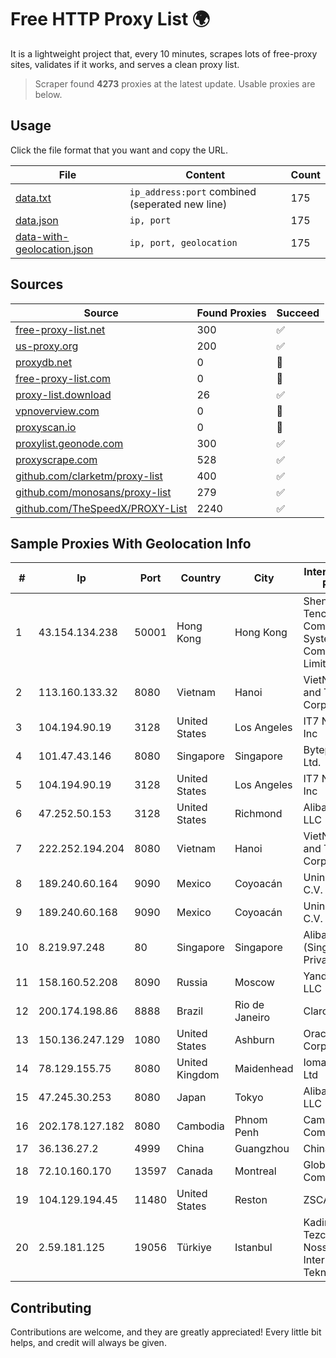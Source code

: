 
# Free HTTP Proxy List 🌍

It is a lightweight project that, every 10 minutes, scrapes lots of free-proxy sites, validates if it works, and serves a clean proxy list.


> Scraper found **4273** proxies at the latest update. Usable proxies are below.

## Usage

Click the file format that you want and copy the URL.


|File|Content|Count|
|----|-------|-----|
|[data.txt](https://raw.githubusercontent.com/themiralay/Proxy-List-World/master/data.txt)|`ip_address:port` combined (seperated new line)|175|
|[data.json](https://raw.githubusercontent.com/themiralay/Proxy-List-World/master/data.json)|`ip, port`|175|
|[data-with-geolocation.json](https://raw.githubusercontent.com/themiralay/Proxy-List-World/master/data-with-geolocation.json)|`ip, port, geolocation`|175|

## Sources

|Source|Found Proxies|Succeed|
|------|-------------|-------|
|[free-proxy-list.net](https://free-proxy-list.net)|300|✅|
|[us-proxy.org](https://www.us-proxy.org)|200|✅|
|[proxydb.net](http://proxydb.net)|0|🚫|
|[free-proxy-list.com](https://free-proxy-list.com/?page=&port=&type%5B%5D=http&type%5B%5D=https&up_time=0&search=Search)|0|🚫|
|[proxy-list.download](https://www.proxy-list.download/HTTP)|26|✅|
|[vpnoverview.com](https://vpnoverview.com/privacy/anonymous-browsing/free-proxy-servers)|0|🚫|
|[proxyscan.io](https://www.proxyscan.io)|0|🚫|
|[proxylist.geonode.com](https://proxylist.geonode.com/api/proxy-list?limit=300&page=1&sort_by=lastChecked&sort_type=desc&protocols=http,https)|300|✅|
|[proxyscrape.com](https://api.proxyscrape.com/v2/?request=displayproxies&protocol=http&timeout=10000&country=all&ssl=all&anonymity=all)|528|✅|
|[github.com/clarketm/proxy-list](https://raw.githubusercontent.com/clarketm/proxy-list/master/proxy-list-raw.txt)|400|✅|
|[github.com/monosans/proxy-list](https://raw.githubusercontent.com/monosans/proxy-list/main/proxies/http.txt)|279|✅|
|[github.com/TheSpeedX/PROXY-List](https://raw.githubusercontent.com/TheSpeedX/PROXY-List/master/http.txt)|2240|✅|


## Sample Proxies With Geolocation Info

|#|Ip|Port|Country|City|Internet Service Provider|
|-|--|----|-------|----|-------------------------|
|1|43.154.134.238|50001|Hong Kong|Hong Kong|Shenzhen Tencent Computer Systems Company Limited|
|2|113.160.133.32|8080|Vietnam|Hanoi|VietNam Post and Telecom Corporation|
|3|104.194.90.19|3128|United States|Los Angeles|IT7 Networks Inc|
|4|101.47.43.146|8080|Singapore|Singapore|Byteplus Pte. Ltd.|
|5|104.194.90.19|3128|United States|Los Angeles|IT7 Networks Inc|
|6|47.252.50.153|3128|United States|Richmond|Alibaba Cloud LLC|
|7|222.252.194.204|8080|Vietnam|Hanoi|VietNam Post and Telecom Corporation|
|8|189.240.60.164|9090|Mexico|Coyoacán|Uninet S.A. de C.V.|
|9|189.240.60.168|9090|Mexico|Coyoacán|Uninet S.A. de C.V.|
|10|8.219.97.248|80|Singapore|Singapore|Alibaba Cloud (Singapore) Private Limited|
|11|158.160.52.208|8090|Russia|Moscow|Yandex.Cloud LLC|
|12|200.174.198.86|8888|Brazil|Rio de Janeiro|Claro S.A|
|13|150.136.247.129|1080|United States|Ashburn|Oracle Corporation|
|14|78.129.155.75|8080|United Kingdom|Maidenhead|Iomart Hosting Ltd|
|15|47.245.30.253|8080|Japan|Tokyo|Alibaba Cloud LLC|
|16|202.178.127.182|8080|Cambodia|Phnom Penh|Cambodia Data Communication|
|17|36.136.27.2|4999|China|Guangzhou|China Mobile|
|18|72.10.160.170|13597|Canada|Montreal|GloboTech Communications|
|19|104.129.194.45|11480|United States|Reston|ZSCALER, INC.|
|20|2.59.181.125|19056|Türkiye|Istanbul|Kadir Huseyin Tezcan Nosspeed Internet Teknolojileri|



## Contributing

Contributions are welcome, and they are greatly appreciated! Every
little bit helps, and credit will always be given.


